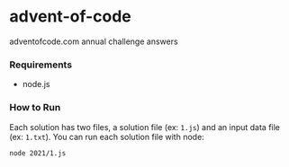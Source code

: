 # advent-of-code
adventofcode.com annual challenge answers

### Requirements
- node.js

### How to Run
Each solution has two files, a solution file (ex: `1.js`) and an input data file (ex: `1.txt`). You can run each solution file with node:

`node 2021/1.js`
